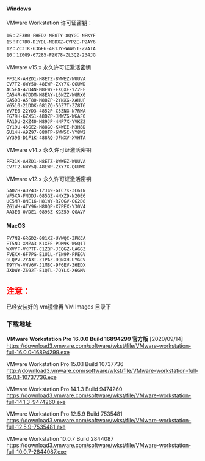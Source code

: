 #### Windows



VMware Workstation 许可证密钥：

```
16：ZF3R0-FHED2-M80TY-8QYGC-NPKYF
15：FC7D0-D1YDL-M8DXZ-CYPZE-P2AY6
12：ZC3TK-63GE6-481JY-WWW5T-Z7ATA
10：1Z0G9-67285-FZG78-ZL3Q2-234JG
```





VMware v15.x 永久许可证激活密钥

```
FF31K-AHZD1-H8ETZ-8WWEZ-WUUVA
CV7T2-6WY5Q-48EWP-ZXY7X-QGUWD
AC5EA-47D4N-M8EWY-EXQXE-YZ2EF
CA54R-67DDM-M8EAY-L6NZZ-WGRX0
GA5D8-A5F80-M88ZP-2YNXG-XAHUF
YG510-21DDK-081ZQ-56Z7T-ZZ8T6
YV7E0-22YD3-4852P-C5ZNG-N7RWA
FG79H-6ZX51-48DZP-JMWZG-WGAF0
FA1DU-2KZ40-M89JP-4NP7X-YVKZ2
GY19U-43GE2-M88GQ-K4WEE-M3H8D
GU14H-A9Z97-080TP-6WW5C-YY8W2
VY390-D1F1K-488RQ-JFNXV-XVHTA
```

VMware v14.x 永久许可证激活密钥

```
FF31K-AHZD1-H8ETZ-8WWEZ-WUUVA
CV7T2-6WY5Q-48EWP-ZXY7X-QGUWD
```

VMware v12.x 永久许可证激活密钥

```
5A02H-AU243-TZJ49-GTC7K-3C61N
VF5XA-FNDDJ-085GZ-4NXZ9-N20E6
UC5MR-8NE16-H81WY-R7QGV-QG2D8
ZG1WH-ATY96-H80QP-X7PEX-Y30V4
AA3E0-0VDE1-0893Z-KGZ59-QGAVF
```



#### MacOS

```
FY7N2-6RGD2-081XZ-UYWQC-ZPKCA
ET5ND-XMZA3-K1XFE-PDM9K-WGQ1T
WXVYF-VKPTF-C1ZQP-JCQGZ-UAGGZ
FVEXX-6F7PG-E1U1L-YEN9P-PPEGV
GLQPV-ZYA3T-Z1PAZ-DQNXH-UYGCV
T9YYW-VHV6V-J1M8C-9P6EV-Z6EDX
JXDWY-Z692T-E1QTL-7QYLX-X6GMV
```



## <font color="#ff0000">注意：</font>

已经安装好的 vm镜像再 VM Images 目录下



### 下载地址



**VMware Workstation Pro 16.0.0 Build 16894299 官方版** [2020/09/14]
https://download3.vmware.com/software/wkst/file/VMware-workstation-full-16.0.0-16894299.exe

VMware Workstation Pro 15.0.1 Build 10737736 http://download3.vmware.com/software/wkst/file/VMware-workstation-full-15.0.1-10737736.exe

VMware Workstation Pro 14.1.3 Build 9474260 https://download3.vmware.com/software/wkst/file/VMware-workstation-full-14.1.3-9474260.exe

VMware Workstation Pro 12.5.9 Build 7535481 https://download3.vmware.com/software/wkst/file/VMware-workstation-full-12.5.9-7535481.exe

VMware Workstation 10.0.7 Build 2844087 https://download3.vmware.com/software/wkst/file/VMware-workstation-full-10.0.7-2844087.exe
